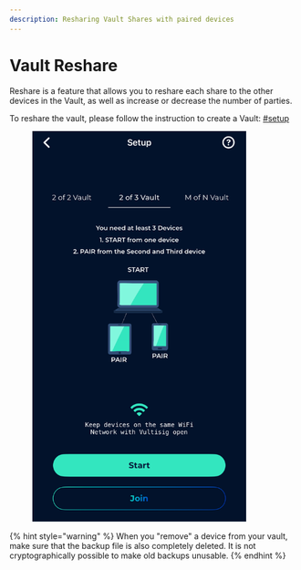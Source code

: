 ```yaml
---
description: Resharing Vault Shares with paired devices
---
```


# Vault Reshare

Reshare is a feature that allows you to reshare each share to the other devices in the Vault, as well as increase or decrease the number of parties.

To reshare the vault, please follow the instruction to create a Vault: [#setup](../creating-a-vault.md#setup "mention")

<figure><img src="../../.gitbook/assets/image (1).png" alt="" width="375"><figcaption></figcaption></figure>

{% hint style="warning" %}
When you "remove" a device from your vault, make sure that the backup file is also completely deleted. It is not cryptographically possible to make old backups unusable.
{% endhint %}
